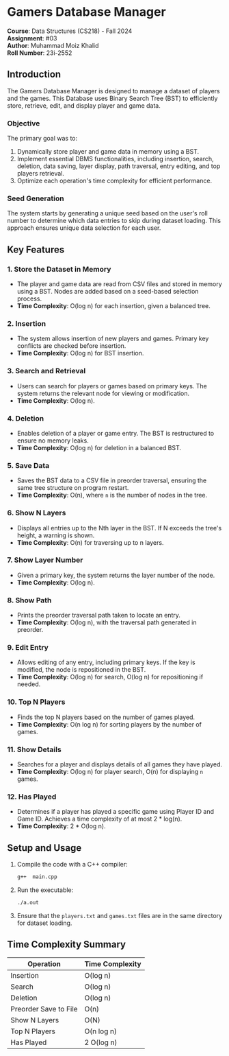 
# Gamers Database Manager

**Course**: Data Structures (CS218) - Fall 2024  
**Assignment**: #03  
**Author**: Muhammad Moiz Khalid  
**Roll Number**: 23i-2552

## Introduction

The Gamers Database Manager is designed to manage a dataset of players and the games. This Database uses Binary Search Tree (BST) to efficiently store, retrieve, edit, and display player and game data.

### Objective

The primary goal was to:
1. Dynamically store player and game data in memory using a BST.
2. Implement essential DBMS functionalities, including insertion, search, deletion, data saving, layer display, path traversal, entry editing, and top players retrieval.
3. Optimize each operation's time complexity for efficient performance.

### Seed Generation

The system starts by generating a unique seed based on the user's roll number to determine which data entries to skip during dataset loading. This approach ensures unique data selection for each user.

## Key Features

### 1. **Store the Dataset in Memory**

   - The player and game data are read from CSV files and stored in memory using a BST. Nodes are added based on a seed-based selection process.
   - **Time Complexity**: O(log n) for each insertion, given a balanced tree.

### 2. **Insertion**

   - The system allows insertion of new players and games. Primary key conflicts are checked before insertion.
   - **Time Complexity**: O(log n) for BST insertion.

### 3. **Search and Retrieval**

   - Users can search for players or games based on primary keys. The system returns the relevant node for viewing or modification.
   - **Time Complexity**: O(log n).

### 4. **Deletion**

   - Enables deletion of a player or game entry. The BST is restructured to ensure no memory leaks.
   - **Time Complexity**: O(log n) for deletion in a balanced BST.

### 5. **Save Data**

   - Saves the BST data to a CSV file in preorder traversal, ensuring the same tree structure on program restart.
   - **Time Complexity**: O(n), where `n` is the number of nodes in the tree.

### 6. **Show N Layers**

   - Displays all entries up to the Nth layer in the BST. If N exceeds the tree's height, a warning is shown.
   - **Time Complexity**: O(n) for traversing up to n layers.

### 7. **Show Layer Number**

   - Given a primary key, the system returns the layer number of the node.
   - **Time Complexity**: O(log n).

### 8. **Show Path**

   - Prints the preorder traversal path taken to locate an entry.
   - **Time Complexity**: O(log n), with the traversal path generated in preorder.

### 9. **Edit Entry**

   - Allows editing of any entry, including primary keys. If the key is modified, the node is repositioned in the BST.
   - **Time Complexity**: O(log n) for search, O(log n) for repositioning if needed.

### 10. **Top N Players**

   - Finds the top N players based on the number of games played.
   - **Time Complexity**: O(n log n) for sorting players by the number of games.

### 11. **Show Details**

   - Searches for a player and displays details of all games they have played.
   - **Time Complexity**: O(log n) for player search, O(n) for displaying `n` games.

### 12. **Has Played**

   - Determines if a player has played a specific game using Player ID and Game ID. Achieves a time complexity of at most 2 * log(n).
   - **Time Complexity**: 2 * O(log n).

## Setup and Usage

1. Compile the code with a C++ compiler:
   ```bash
   g++  main.cpp
   ```
2. Run the executable:
   ```bash
   ./a.out
   ```
3. Ensure that the `players.txt` and `games.txt` files are in the same directory for dataset loading.


## Time Complexity Summary

| Operation              | Time Complexity |
|------------------------|-----------------|
| Insertion              | O(log n)        |
| Search                 | O(log n)        |
| Deletion               | O(log n)        |
| Preorder Save to File  | O(n)            |
| Show N Layers          | O(N)            |
| Top N Players          | O(n log n)      |
| Has Played             | 2 O(log n)      |
